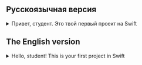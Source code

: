 ## Русскоязычная версия

<details>
<summary>Привет, студент. Это твой первый проект на Swift</summary>


Сегодняшняя цель - знакомство с основными функциями языка Swift, 
который является одним из самых известных языков для разработки, используемых в устройствах компании Apple.

**Swift** — это язык программирования с открытым исходным кодом, разработанный компанией Apple, и предназначенный для разработки приложений для ОС экосистемы компании. Однако, время от времени, он также может использоваться в других проектах.

Главные преимущества Swift:
- Читаемость: синтаксис языка выделяется среди других языков, что делает написание и чтение кода проще.
- Производительность: Swift быстрее, чем Objective-C, и разработан для высокой эффективности, что делает его подходящим для разработки высоконагруженных приложений.
- Безопасность: Swift имеет богатые инструменты для проверки типов и обработки ошибок, что помогает разработчикам писать более безопасный и защищенный код.

Вот некоторые из возможностей языка, которые делают его мощным и удобным инструментом:
- Optional
- Расширения
- Встроенные шаблонные функции, такие как map, filter и т.д.
- Structs, поддерживающие методы, расширения и протоколы
- Расширенный контроль управления с помощью специальных конструкций do, guard, defer, и repeat

# Темы
Прямо сейчас мы познакомимся с основами языка, вспомним как работают базовые вещи и разомнем пальцы. Основные темы:
- Типы данных
- Операторы, циклы и условия
- Использование аргументов в программе

[Документация Swift](https://docs.swift.org/swift-book/LanguageGuide/)

### Проект: Умный калькулятор 
Рассматриваются базовые функции языка при помощи проекта, который представляет собой набор инструментов для решения разных типов задач.

# Задачи

**Внимание!** Для создания проектов в течение всего интенсива будем использовать Workspace. 
Он позволит вам удобно хранить несколько проектов в одном дне.

**Требование!** Создайте workspace внутри папки src с названием day00. 
Для каждой задачи внутри workspace необходимо создать macOS/Command Line Tool проект. Например, day00/quest1, day00/quest2.
Также не забудьте при создании проекта в пункте `Add to:` выбрать созданный workplace.
Более подробное описание о создании проектов можно прочитать в [документации](https://www.swift.org/getting-started/).

### Задание 0. Новый проект
Пример проекта можно посмотреть в папке `code-samples`.

- Выберите вкладку File -> New -> Workspace
- Выберите вкладку File -> New -> Project -> macOS -> Command line tool 
(в пункте `Add to:` укажите созданный workspace, также проект должен лежать внутри папки code-samples)

Успех! Ваше погружение в Swift началось!


### Задание 1. Круги на полях
Разработайте математический модуль, который определяет, пересекаются ли окружности.

- Две окружности на координатной плоскости: первая с центром в точке (x1, y1) с радиусом r1, вторая с центром в точке (x2, y2) с радиусом r2.
- Программа считывает координаты и радиус по очереди при помощи командной строки. 
- Программа работает с вещественными числами.
- Программа определяет, пересекаются ли окружности, и выводит это в качестве результата (касание также считается пересечением). В случае нахождения одного круга внутри другого необходимо вывести "One circle is inside another". Смотрите пример ниже.
- Программа не завершается с ошибкой при некорректных входных данных. Она выводит "Couldn't parse a number. Please, try again" и повторяет попытку ввода параметра.

| Входные данные | Выходные данные |
| ------ | ------ |
| 0.0<br/>  0.0 <br/> 3.0 <br/> 4.0 <br/> 4.0 <br/> 3.0 <br/> | The circles intersect |
| 2.0<br/>  2.0 <br/> 3.0 <br/> 1.0 <br/> 1.0 <br/> 1.0 <br/> | One circle is inside another |
| 4.0<br/> 4.0 <br/> 4.0 <br/> -4.0 <br/> -10.0 <br/> 1.0 <br/> | The circles is not intersect |

### Задание 2. Составление чисел
Разработайте модуль для составления чисел в соответствии с заданным пользователем числом.

- Программа последовательно составляет числа из соседних цифр в заданном пользователем числе и выводит их на экран. Например, 123 при расмотрении от высшего порядка к низшему будет выведено 3 числа - 1, 12 и 123.
- Пользователь выбирает порядок рассмотрения числа lower (от низшего порядка к высшему) или higher (от высшего порядка к низшему). Например, при lower результатом для 1022 будут выведенные числа - 2, 22, 220, 2201; при higher - 1, 10, 102, 1022.
- Составленное число должно быть частью заданного, начиная с первой цифры заданного или его перевернутой версии при рассмотрении от низшего порядка к высшему (lower).

Программа работает с целочисленными значениями типа `Int` и прекращает работу при неправильных входных переменных. Она должна бросить любую ошибку для остановки программы, например `throw Exception("message")`.

| Входные данные | Выходные данные |
| ------ | ------ |
| lower<br/> 352 | 3 <br/> 35 <br/> 352 |
| higher<br/> -352 | -2 <br/> -25 <br/> -253
| higher<br/> 1000 | 0 <br/> 0 <br/> 0 <br/> 1



### Задание 3. Термометр 
Наиболее комфортная температура для человека варьируется в зависимости от сезона: от 22 до 25°C летом и от 20 до 22°C зимой. Напишите программу, которая, учитывая текущий сезон, определяет и выводит комфортную температуру и разницу с текущей.
- Температурный сенсор работает со шкалой Цельсия. Входные данные представляют собой целочисленные значения.
- Программа может выводить результаты в трех шкалах: Цельсия, Кельвин и Фаренгейт. Входные данные должны быть указаны только в градусах Цельсия.
- Программа не должна завершаться с ошибкой при некорректных данных. Вместо этого она должна вывести сообщение об ошибке и предложить повторно ввести данные. Например - "Incorrect input. Enter a temperature:".
- Дополнительно, программа предлагает регулировать температуру, если она не удовлетворяет комфортным значениям.
- Порядок ввода данных:
  1. шкала измерения температуры, которую будет использовать программа для выходных значений;
  2. время года (S - лето, W - зима);
  3. текущая температура в градусах цельсия.

| Входные данные | Выходные данные |
| ------ | ------ |
| Celsius<br/>  S <br/> 17 <br/>  | The temperature is 17 ˚C <br/> The comfortable temperature is from 22 to 25 ˚C. <br/>Please, make it warmer by 5 degrees.|
| Fahrenheit<br/>  S <br/> 22 <br/>  | The temperature is 71,6 F <br/> The comfortable temperature is from 71,6 F to 77 F. <br/>The temperature is comfortable. |




### Задание 4. Слишком мокро
Добавим для предыдущего задания обработку значения влажности. 

Комфортная влажность для человека составляет от 30% до 60% летом и от 30% до 45% зимой. В задаче 4 необходимо добавить параметры комфортной влажности для обоих сезонов. После указания температуры необходимо ввести значение влажности и определить, является ли оно комфортным. Если влажность не удовлетворяет требованиям, то посоветуйте уменьшить или увеличить ее на определенный процент.

| Входные данные | Выходные данные |
| ------ | ------ |
| Celsius<br/>  S <br/> 17 <br/> 35 <br/>  | The temperature is 17 ˚C <br/> The comfortable temperature is from 22 to 25 ˚C. <br/>Please, make it warmer by 5 degrees. <br/> The comfortable humidity is from 30% to 45% <br/>The humidity is comfortable|

### Бонусное задание 5. Круги на полях - 2
Расширьте функционал 1 задания. Если окружности соприкасаются или пересекаются, выведите координаты точек касания и пересечения.

| Входные данные | Выходные данные |
| ------ | ------ |
| 0.0 <br/>  1.0 <br/> 1.0 <br/> 2.0 <br/> 1.0 <br/> 1.0 <br/> | The circles intersect <br/> [ [1.0, 1.0] ]|

</details>


## The English version

<details>
<summary>Hello, student! This is your first project in Swift</summary>

Today's goal is to learn the basic functions of the Swift language, which is one of the most famous development languages used in Apple devices.

**Swift** is an open-source programming language developed by Apple and intended for developing applications for the company's OS ecosystem. However, from time to time, it can also be used for other projects.

Swift's main advantages:
- Readability: the syntax of the language stands out from other languages, which makes writing and reading code easier.
- Performance: Swift is faster than Objective-C and is designed for high performance, making it suitable for developing high-load applications.
- Security: Swift has rich tools for type casting and error handling, which helps developers write safe and more secure code.

Here are some of the features of the language that make it a powerful and handy tool:
- Optional
- Extensions
- Built-in template functions such as map, filter, etc.
- Structs that support methods, extensions and protocols
- Extended control with special constructions as do, guard, defer, and repeat
# Topics
Now, we're going to learn the fundamentals of language, remember how basic things work, and stretch our fingers. Main topics:
- Data types
- Operators, loops and conditions
- Use of arguments in a program

[Swift documentation](https://docs.swift.org/swift-book/LanguageGuide/)

### Project: Smart calculator 
The basic functions of the language are covered using the project, which is a set of tools for solving different types of tasks.

# Tasks

**Attention!** We will use Workspace to create projects throughout the Intensive. 
It will help you conveniently keep several projects in one day.

**Requirement!** Create a workspace inside the src folder named day00. 
You must create a macOS/Command Line Tool project for each task inside the workspace. For example, day00/quest1, day00/quest2.
Also don't forget to select the created workspace under `Add to:` when creating a project.
You can read more about creating projects in [documentation](https://www.swift.org/getting-started/).

### Task 0. New project

You can see an example project in the `code-samples` folder.

- Select File -> New -> Workspace
- Select File -> New -> Project -> macOS -> Command line tool 
(In `Add to:` specify the created workspace, also the project must be located inside the code-samples folder)

Success! Your journey into Swift has begun!

### Task 1. Crop circles
Develop a math module that determines whether circles intersect.

- Two circles on the coordinate plane: the first with center at the point (x1, y1) with radius r1, the second with center at the point (x2, y2) with radius r2.
- The program reads the coordinates and radius one by one using the command line. 
- The program works with real numbers.
- The program determines if the circles intersect and outputs this as the result (touch is also considered an intersection). If one circle is inside another, output "One circle is inside another". See the example below.
- The program does not stop with an error if the input data is not correct. It outputs "Couldn't parse a number. Please try again" and retries entering the parameter.

| Input data | Output data |
| ------ | ------ |
| 0.0<br/>  0.0 <br/> 3.0 <br/> 4.0 <br/> 4.0 <br/> 3.0 <br/> | The circles intersect |
| 2.0<br/>  2.0 <br/> 3.0 <br/> 1.0 <br/> 1.0 <br/> 1.0 <br/> | One circle is inside another |
| 4.0<br/> 4.0 <br/> 4.0 <br/> -4.0 <br/> -10.0 <br/> 1.0 <br/> | The circles is not intersect |


### Task 2. Composing of numbers
Develop a module to compose numbers according to a user-defined number.

- The program sequentially composes numbers from neighboring digits in a user-defined number and displays them on the screen. For example, 123, when considered from higher order to lower order, 3 numbers will be output - 1, 12 and 123.
- The user chooses the order in which the number is considered: lower order (from lower to higher) or higher (from higher to lower order).  For example, at lower the result for 1022 will be numbers - 2, 22, 220, 2201; at higher - 1, 10, 102, 1022.
- The composed number must be a part of the given number, starting with the first digit of the given one or its inverted version when considered from lower order to higher order (lower).

The program works with integer values of `Int` type and stops when input variables are incorrect. It should throw any error to stop the program, such as `throw Exception("message")`.

| Input data | Output data |
| ------ | ------ |
| lower<br/> 352 | 3 <br/> 35 <br/> 352 |
| higher<br/> -352 | -2 <br/> -25 <br/> -253
| higher<br/> 1000 | 0 <br/> 0 <br/> 0 <br/> 1


### Task 3. Thermometer 
The most comfortable temperature for humans varies depending on the season: from 22 to 25°C in summer and from 20 to 22°C in winter. Write a program that, given the current season, determines and outputs the comfortable temperature and the difference from the current temperature.
- The temperature sensor operates on a Celsius scale. The inputs are integer numbers.
- The program can output results in three scales: Celsius, Kelvin and Fahrenheit. The input data must be specified in degrees Celsius only.
- The program does not stop with an error if the input data are not correct. Instead, it must display an error message and suggest re-entering the data. For example, "Incorrect input. Enter a temperature:".
- Additionally, the program offers to adjust the temperature if it does not meet the comfortable values.
- Data entry order:
  1. temperature measurement scale, which will be used by the program for the output values;
  2. season (S for summer, W for winter);
  3. current temperature in degrees Celsius.

| Input data | Output data |
| ------ | ------ |
| Celsius<br/>  S <br/> 17 <br/>  | The temperature is 17 ˚C <br/> The comfortable temperature is from 22 to 25 ˚C. <br/>Please, make it warmer by 5 degrees.|
| Fahrenheit<br/>  S <br/> 22 <br/>  | The temperature is 71,6 F <br/> The comfortable temperature is from 71,6 F to 77 F. <br/>The temperature is comfortable. |

### Task 4. Too wet
Let's add the humidity value processing for the previous task.

The comfortable humidity for humans is from 30% to 60% in summer and from 30% to 45% in winter. In task 4 you need to add the parameters of the comfortable humidity for both seasons. After specifying the temperature, you must enter the humidity value and determine if it is comfortable. If the humidity is not meeting the requirements, then advise to decrease or increase it by a certain percentage.

| Input data | Output data |
| ------ | ------ |
| Celsius<br/>  S <br/> 17 <br/> 35 <br/>  | The temperature is 17 ˚C <br/> The comfortable temperature is from 22 to 25 ˚C. <br/>Please, make it warmer by 5 degrees. <br/> The comfortable humidity is from 30% to 45% <br/>The humidity is comfortable|


### Bonus task 5. Crop circles - 2
Extend the functionality of the first task. If the circles touch or intersect, output the coordinates of the touch and intersection points.

| Input data | Output data |
| ------ | ------ |
| 0.0 <br/>  1.0 <br/> 1.0 <br/> 2.0 <br/> 1.0 <br/> 1.0 <br/> | The circles intersect <br/> [ [1.0, 1.0] ]|

</details>
